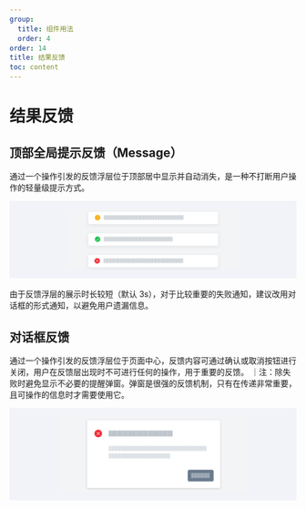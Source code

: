 ```yaml
---
group:
  title: 组件用法
  order: 4
order: 14
title: 结果反馈
toc: content
---
```


# 结果反馈

## 顶部全局提示反馈（Message）

通过一个操作引发的反馈浮层位于顶部居中显示并自动消失，是一种不打断用户操作的轻量级提示方式。

<img class="preview-img no-padding" src="./assets/images/result-feedback/1.jpeg">

由于反馈浮层的展示时长较短（默认 3s），对于比较重要的失败通知，建议改用对话框的形式通知，以避免用户遗漏信息。

## 对话框反馈

通过一个操作引发的反馈浮层位于页面中心，反馈内容可通过确认或取消按钮进行关闭，用户在反馈层出现时不可进行任何的操作，用于重要的反馈。 ｜注：除失败时避免显示不必要的提醒弹窗。弹窗是很强的反馈机制，只有在传递非常重要，且可操作的信息时才需要使用它。

<img class="preview-img no-padding" src="./assets/images/result-feedback/2.jpeg">
